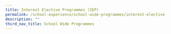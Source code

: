 ```yaml
---
title: Interest Elective Programmes (IEP)
permalink: /school-experience/school-wide-programmes/interest-elective-programme-iep
description: ""
third_nav_title: School Wide Programmes
---
```

